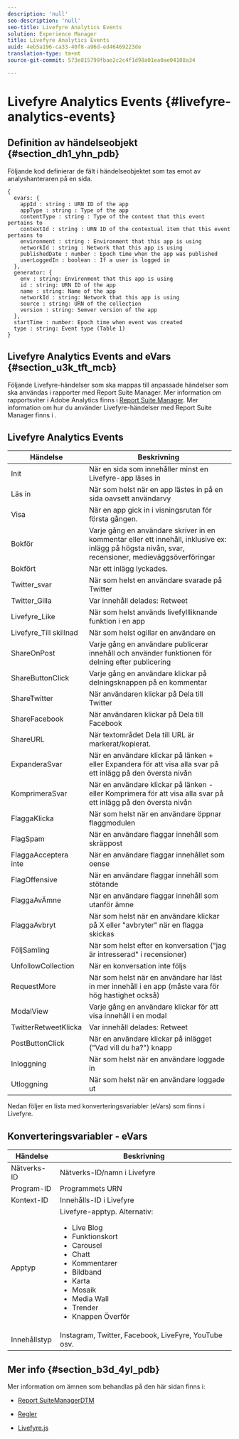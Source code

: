 ```yaml
---
description: 'null'
seo-description: 'null'
seo-title: Livefyre Analytics Events
solution: Experience Manager
title: Livefyre Analytics Events
uuid: 4eb5a196-ca33-40f8-a96d-ed46469223de
translation-type: tm+mt
source-git-commit: 573e815799fbae2c2c4f1d98a01ea0ae04108a34

---
```



# Livefyre Analytics Events {#livefyre-analytics-events}

## Definition av händelseobjekt {#section_dh1_yhn_pdb}

Följande kod definierar de fält i händelseobjektet som tas emot av analyshanteraren på en sida.

```
{
  evars: {
    appId : string : URN ID of the app
    appType : string : Type of the app
    contentType : string : Type of the content that this event pertains to
    contextId : string : URN ID of the contextual item that this event pertains to
    environment : string : Environment that this app is using
    networkId : string : Network that this app is using
    publishedDate : number : Epoch time when the app was published
    userLoggedIn : boolean : If a user is logged in
  },
  generator: {
    env : string: Environment that this app is using
    id : string: URN ID of the app
    name : string: Name of the app
    networkId : string: Network that this app is using
    source : string: URN of the collection
    version : string: Semver version of the app
  },
  startTime : number: Epoch time when event was created
  type : string: Event type (Table 1)
}
```

## Livefyre Analytics Events and eVars {#section_u3k_tft_mcb}

Följande Livefyre-händelser som ska mappas till anpassade händelser som ska användas i rapporter med Report Suite Manager. Mer information om rapportsviter i Adobe Analytics finns i [Report Suite Manager](https://docs.adobe.com/content/help/en/analytics/admin/manage-report-suites/report-suites-admin.html). Mer information om hur du använder Livefyre-händelser med Report Suite Manager finns i [](../livefyre-analytics/c-use-livefyre-with-adobe-analytics.md#section_iks_kgd_4cb).

## Livefyre Analytics Events

| Händelse | Beskrivning |
|---|---|
| Init | När en sida som innehåller minst en Livefyre-app läses in |
| Läs in | När som helst när en app lästes in på en sida oavsett användarvy |
| Visa | När en app gick in i visningsrutan för första gången. |
| Bokför | Varje gång en användare skriver in en kommentar eller ett innehåll, inklusive ex: inlägg på högsta nivån, svar, recensioner, medieväggsöverföringar |
| Bokfört | När ett inlägg lyckades. |
| Twitter_svar | När som helst en användare svarade på Twitter |
| Twitter_Gilla | Var innehåll delades: Retweet |
| Livefyre_Like | När som helst används livefyllliknande funktion i en app |
| Livefyre_Till skillnad | När som helst ogillar en användare en |
| ShareOnPost | Varje gång en användare publicerar innehåll och använder funktionen för delning efter publicering |
| ShareButtonClick | Varje gång en användare klickar på delningsknappen på en kommentar |
| ShareTwitter | När användaren klickar på Dela till Twitter |
| ShareFacebook | När användaren klickar på Dela till Facebook |
| ShareURL | När textområdet Dela till URL är markerat/kopierat. |
| ExpanderaSvar | När en användare klickar på länken + eller Expandera för att visa alla svar på ett inlägg på den översta nivån |
| KomprimeraSvar | När en användare klickar på länken - eller Komprimera för att visa alla svar på ett inlägg på den översta nivån |
| FlaggaKlicka | När som helst när en användare öppnar flaggmodulen |
| FlagSpam | När en användare flaggar innehåll som skräppost |
| FlaggaAcceptera inte | När en användare flaggar innehållet som oense |
| FlagOffensive | När en användare flaggar innehåll som stötande |
| FlaggaAvÄmne | När en användare flaggar innehåll som utanför ämne |
| FlaggaAvbryt | När som helst när en användare klickar på X eller &quot;avbryter&quot; när en flagga skickas |
| FöljSamling | När som helst efter en konversation (&quot;jag är intresserad&quot; i recensioner) |
| UnfollowCollection | När en konversation inte följs |
| RequestMore | När som helst när en användare har läst in mer innehåll i en app (måste vara för hög hastighet också) |
| ModalView | Varje gång en användare klickar för att visa innehåll i en modal |
| TwitterRetweetKlicka | Var innehåll delades: Retweet |
| PostButtonClick | När en användare klickar på inlägget (&quot;Vad vill du ha?&quot;) knapp |
| Inloggning | När som helst när en användare loggade in |
| Utloggning | När som helst när en användare loggade ut |

Nedan följer en lista med konverteringsvariabler (eVars) som finns i Livefyre.

## Konverteringsvariabler - eVars

| Händelse | Beskrivning |
|--- |--- |
| Nätverks-ID | Nätverks-ID/namn i Livefyre |
| Program-ID | Programmets URN |
| Kontext-ID | Innehålls-ID i Livefyre |
| Apptyp | Livefyre-apptyp. Alternativ: <br><ul><li>Live Blog  </li><li> Funktionskort</li><li>Carousel</li><li>Chatt </li><li>Kommentarer</li><li>Bildband</li><li>Karta</li><li>Mosaik</li><li>Media Wall</li><li>Trender</li><li>Knappen Överför</li></ul> |
| Innehållstyp | Instagram, Twitter, Facebook, LiveFyre, YouTube osv. |

## Mer info {#section_b3d_4yl_pdb}

Mer information om ämnen som behandlas på den här sidan finns i:

* [Report Suite](https://docs.adobe.com/content/help/en/analytics/admin/manage-report-suites/report-suites-admin.html)[ManagerDTM](https://docs.adobe.com/content/help/en/livefyre/using/apps/filmstrip/c-filmstrip-app.html)

* [Regler](https://docs.adobe.com/content/help/en/dtm/using/resources/rules/create-rules.html)
* [Livefyre.js](/help/implementation/c-livefyre.js.md)
